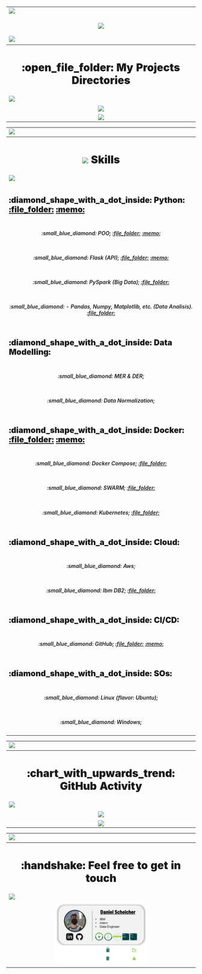 <!-- ------------------------- Running Presentation Text --------------------------------- -->
<table>
    <!-- row -->
    <tr>
        <td>
            <!-- line -->
            <img src="https://user-images.githubusercontent.com/73097560/115834477-dbab4500-a447-11eb-908a-139a6edaec5c.gif">
        </td>
    </tr>
    <!-- row -->
    <tr>
        <!-- titulo -->
        <td>
            <!-- running text -->
            <p align="center">
            <a href="https://github.com/DenverCoder1/readme-typing-svg"><img src="https://readme-typing-svg.herokuapp.com?font=Time+New+Roman&size=25&color=cyan&center=True&vCenter=true&lines=Daniel+Scheicher;Data+Engineer+Intern+...;at+IBM." style="vertical-align:middle"></a>
            </p>
        </td>
    </tr>
    <!-- row -->
<!-- -----------------------------------Project Directories-------------------------------- -->
    <!-- row -->
    <tr>
        <td>
            <!-- line -->
            <img src="https://user-images.githubusercontent.com/73097560/115834477-dbab4500-a447-11eb-908a-139a6edaec5c.gif">
        </td>
    </tr>
    <!-- row -->
    <tr>
        <!-- titulo -->
        <th>
            <h1 align="center" style="font-weight:1000">:open_file_folder: My Projects Directories</h1>
        </th>
    </tr>
    <!-- row -->
    <tr>
        <td>
            <!-- line -->
            <img src="https://user-images.githubusercontent.com/73097560/115834477-dbab4500-a447-11eb-908a-139a6edaec5c.gif">
        </td>
    </tr>
    <!-- row -->
    <tr>
        <!-- coluna -->
        <td align="center">
            <!-- a project icon -->
            <a href="https://github.com/DanScherr/ibm-school-of-data_engineering">
            <img align="center" 
            src="https://github-readme-stats.vercel.app/api/pin/?username=danscherr&repo=ibm-school-of-data_engineering&theme=tokyonight">
            </a>
        </td>
    </tr>
    <!-- row -->
    <tr>
        <!-- coluna -->
        <td align="center">
            <!-- a project icon -->
            <a href="https://github.com/DanScherr/learning-courses">
            <img align="center" src="https://github-readme-stats.vercel.app/api/pin/?username=danscherr&repo=learning-courses&theme=tokyonight">
            </a>
        </td>
    </tr>
</table>

<!-- ------------------------------------- SKILLS ----------------------------------------- -->
<table>
    <!-- row -->
    <tr>
        <td>
            <!-- line -->
            <img src="https://user-images.githubusercontent.com/73097560/115834477-dbab4500-a447-11eb-908a-139a6edaec5c.gif">
        </td>
    </tr>
    <!-- row -->
    <tr>
        <!-- titulo -->
        <th>
            <h1 align="center" style="font-weight:1000"><img align="center" src="https://media2.giphy.com/media/QssGEmpkyEOhBCb7e1/giphy.gif?cid=ecf05e47a0n3gi1bfqntqmob8g9aid1oyj2wr3ds3mg700bl&rid=giphy.gif" width="30"> Skills</h1>
        </th>
    </tr>
    <!-- row -->
    <tr>
        <td>
            <!-- line -->
            <img src="https://user-images.githubusercontent.com/73097560/115834477-dbab4500-a447-11eb-908a-139a6edaec5c.gif">
        </td>
    </tr>
    <!-- row -->
    <tr>
        <!-- column -->
        <td>
            <h2 align="left" style="font-weight:900">:diamond_shape_with_a_dot_inside: Python:
            <a href="https://ibm-learning.udemy.com/certificate/UC-f796b0de-fc12-4941-99b5-5fe8b77b1202/">:file_folder:</a>
            <a href="https://github.com/DanScherr/learning-courses/tree/main/python">:memo:</a>
            </h2></li>
        </td>
    </tr>
    <!-- row -->
    <tr>
        <!-- column -->
        <td>
            <h5 align="center" style="font-weight:600">:small_blue_diamond: POO; 
            <a href="https://github.com/DanScherr/ibm-school-of-data_engineering/tree/main/2-programacao-orientada-a-objetos">:file_folder:</a>
            <a href="https://ibm-learning.udemy.com/certificate/UC-f796b0de-fc12-4941-99b5-5fe8b77b1202/">:memo:</a>
            </h2></li>
        </td>
    </tr>
    <!-- row -->
    <tr>
        <!-- column -->
        <td>
            <h5 align="center" style="font-weight:600">:small_blue_diamond: Flask (API);
            <a href="https://github.com/DanScherr/learning-courses/tree/main/python/api-restful">:file_folder:</a>
            <a href="https://ibm-learning.udemy.com/certificate/UC-d48992b0-cadc-4888-a462-2b8129b1a7ee/">:memo:</a>
            </h2></li>
        </td>
    </tr>
    <!-- row -->
    <tr>
        <!-- column -->
        <td>
            <h5 align="center" style="font-weight:600">:small_blue_diamond: PySpark (Big Data);
            <a href="https://github.com/DanScherr/learning-courses/tree/main/spark">:file_folder:</a>
            <!-- <a href="https://ibm-learning.udemy.com/certificate/UC-d48992b0-cadc-4888-a462-2b8129b1a7ee/">:memo:</a>
            </h2></li> -->
        </td>
    </tr>
    <!-- row -->
    <tr>
        <!-- column -->
        <td>
            <h5 align="center" style="font-weight:600">:small_blue_diamond: - Pandas, Numpy, Matplotlib, etc. (Data Analisis).
            <a href="https://github.com/DanScherr/ibm-school-of-data_engineering/tree/main/1-python">:file_folder:</a>
            <!-- <a href="https://ibm-learning.udemy.com/certificate/UC-d48992b0-cadc-4888-a462-2b8129b1a7ee/">:memo:</a>
            </h2></li> -->
        </td>
    </tr>
    <!-- row -->
    <tr>
        <!-- column -->
        <td>
            <h2 align="left" style="font-weight:900">:diamond_shape_with_a_dot_inside: Data Modelling:</h2></li>
        </td>
    </tr>
    <!-- row -->
    <tr>
        <!-- column -->
        <td>
            <h5 align="center" style="font-weight:600">:small_blue_diamond: MER & DER;</h2></li>
        </td>
    </tr>
    <!-- row -->
    <tr>
        <!-- column -->
        <td>
            <h5 align="center" style="font-weight:600">:small_blue_diamond: Data Normalization;</h2></li>
        </td>
    </tr>
    <!-- row -->
    <tr>
        <!-- column -->
        <td>
            <h2 align="left" style="font-weight:900">:diamond_shape_with_a_dot_inside: Docker:
            <a href="https://github.com/DanScherr/ibm-school-of-data_engineering/tree/main/4-docker">:file_folder:</a>
            <a href="https://ibm-learning.udemy.com/certificate/UC-216782a4-a714-4942-892e-646f52dbd271/">:memo:</a>
            </h2></li>
        </td>
    </tr>
    <!-- row -->
    <tr>
        <!-- column -->
        <td>
            <h5 align="center" style="font-weight:600">:small_blue_diamond: Docker Compose;
            <a href="https://github.com/DanScherr/learning-courses/tree/main/docker/4-Docker-Compose">:file_folder:</a>
            </h2></li>
        </td>
    </tr>
    <!-- row -->
    <tr>
        <!-- column -->
        <td>
            <h5 align="center" style="font-weight:600">:small_blue_diamond: SWARM;
            <a href="https://github.com/DanScherr/learning-courses/tree/main/docker/5-swarm">:file_folder:</a>
            </h2></li>
        </td>
    </tr>
    <!-- row -->
    <tr>
        <!-- column -->
        <td>
            <h5 align="center" style="font-weight:600">:small_blue_diamond: Kubernetes;
            <a href="https://github.com/DanScherr/learning-courses/tree/main/docker/6-kubernetes">:file_folder:</a>
            </h2></li>
        </td>
    </tr>
    <!-- row -->
    <tr>
        <!-- column -->
        <td>
            <h2 align="left" style="font-weight:900">:diamond_shape_with_a_dot_inside: Cloud:</h2></li>
        </td>
    </tr>
    <!-- row -->
    <tr>
        <!-- column -->
        <td>
            <h5 align="center" style="font-weight:600">:small_blue_diamond: Aws;</h2></li>
        </td>
    </tr>
    <!-- row -->
    <tr>
        <!-- column -->
        <td>
            <h5 align="center" style="font-weight:600">:small_blue_diamond: Ibm DB2;
            <a href="https://github.com/DanScherr/ibm-school-of-data_engineering/tree/main/7-connect-to-db2">:file_folder:</a>
            </h2></li>
        </td>
    </tr>
    <!-- row -->
    <tr>
        <!-- column -->
        <td>
            <h2 align="left" style="font-weight:900">:diamond_shape_with_a_dot_inside: CI/CD:</h2></li>
        </td>
    </tr>
    <!-- row -->
    <tr>
        <!-- column -->
        <td>
            <h5 align="center" style="font-weight:600">:small_blue_diamond: GitHub;
            <a href="https://github.com/DanScherr/GitStart">:file_folder:</a>
            <a href="https://ibm-learning.udemy.com/certificate/UC-4a5ed0c6-77c6-4c68-9900-2780efb6dcac/">:memo:</a>
            </h2></li>
        </td>
    </tr>
    <!-- row -->
    <tr>
        <!-- column -->
        <td>
            <h2 align="left" style="font-weight:900">:diamond_shape_with_a_dot_inside: SOs:</h2></li>
        </td>
    </tr>
    <!-- row -->
    <tr>
        <!-- column -->
        <td>
            <h5 align="center" style="font-weight:600">:small_blue_diamond: Linux (flavor: Ubuntu);</h2></li>
        </td>
    </tr>
    <!-- row -->
    <tr>
        <!-- column -->
        <td>
            <h5 align="center" style="font-weight:600">:small_blue_diamond: Windows;</h2></li>
        </td>
    </tr>
</table>

<!-- ------------------------------- GITHUB ACTIVITY------------------------------------- -->
<table>
    <!-- row -->
    <tr>
        <td>
            <!-- line -->
            <img src="https://user-images.githubusercontent.com/73097560/115834477-dbab4500-a447-11eb-908a-139a6edaec5c.gif">
        </td>
    </tr>
    <!-- row -->
    <tr>
        <!-- titulo -->
        <th>
            <h1 align="center" style="font-weight:1000">:chart_with_upwards_trend: GitHub Activity</h1>
        </th>
    </tr>
    <!-- row -->
    <tr>
        <td>
            <!-- line -->
            <img src="https://user-images.githubusercontent.com/73097560/115834477-dbab4500-a447-11eb-908a-139a6edaec5c.gif">
        </td>
    </tr>
    <!-- row -->
    <tr>
        <!-- coluna -->
        <td align="center">
            <!-- git stats -->
            <img align="center" src="https://github-readme-stats.vercel.app/api?username=danscherr&include_all_commits=true&count_private=true&show_icons=true&theme=black-ice&bg_color=0A0A0A" height=150/>
        </td>
    <tr>
        <!-- coluna -->
        <td align="center">
            <!-- most common languages -->
            <img align="center" src="https://github-readme-stats.vercel.app/api/top-langs/?username=danscherr&theme=c&line_height=20&bg_color=0A0A0A" height=250/>
        </td>
    <!-- row -->
    </tr>
</table>

<!-- ------------------------------------------------------------------------------------ -->
<table>
    <!-- row -->
    <tr>
        <td>
            <!-- line -->
            <img src="https://user-images.githubusercontent.com/73097560/115834477-dbab4500-a447-11eb-908a-139a6edaec5c.gif">
        </td>
    </tr>
    <tr>
        <th>
            <h1 align="center" style="font-weight:1000">:handshake: Feel free to get in touch</h1>
        </th>
    </tr>
    <!-- row -->
    <tr>
        <td>
            <!-- line -->
            <img src="https://user-images.githubusercontent.com/73097560/115834477-dbab4500-a447-11eb-908a-139a6edaec5c.gif">
        </td>
    </tr>
    <tr>
        <td align="center">
            <a href="https://github.com/DanScherr/">
                <img src="./images/the-end-img.png" width=50%>
            </a>
        </td>
    </tr>
</table>
